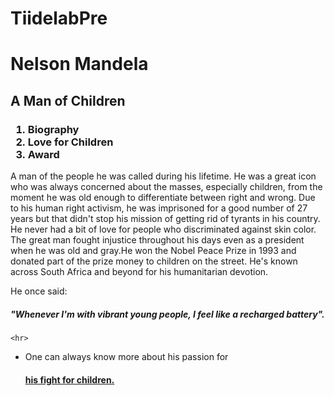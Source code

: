 # TiidelabPre
<head>
    <title>TiileLab Prep Class</title>
</head>
<div id="main">
    <h1>
      Nelson Mandela
      </h1>
    <p><b><h2>A Man of Children</h2></b></p>
    </div>
    <nav>
      <h3><ol>
          <li>Biography</li>
      <li>Love for Children</li>
      <li>Award</li></ol>
    </h3>
    </nav>
    <p id="tribute-info">
     A man of the people he was called during his lifetime. He was a great icon who was always concerned about the masses, especially children, from the moment he was old enough to differentiate between right and wrong. 
     <span>Due to his human right activism, he was imprisoned for a good number of 27 years but that didn't stop his mission of getting rid of tyrants in his country.</span>
      He never had a bit of love for people who discriminated against skin color. <br>The great man fought injustice throughout his days even as a president when he was old and gray.He won the Nobel Peace Prize in 1993 and donated part of the prize money to children on the street. He's known across South Africa and beyond for his humanitarian devotion.
</p>
  <p>He once said:
      <h5><span>"Whenever I'm with vibrant young people, I feel like a recharged battery".</span>
</h5></p>
    
    <hr>

<ul><li>One can always know more about his passion for <a href="https://worldschildrensprize.org/nelsonmandela" target="_blank">
  <h4><bold>his fight for children.</bold></h4>
</a></li></ul>
